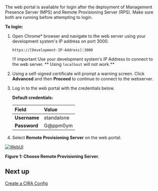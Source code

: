 
The web portal is available for login after the deployment of Management Presence Server (MPS) and Remote Provisioning Server (RPS). Make sure both are running before attempting to login.

**To login:**

1. Open Chrome* browser and navigate to the web server using your development system's IP address on port 3000.

    ```
    https://[Development-IP-Address]:3000
    ```

    !!! important
        Use your development system's IP Address to connect to the web server.
        ** Using `localhost` will not work.**

2. Using a self-signed certificate will prompt a warning screen. Click **Advanced** and then **Proceed** to continue to connect to the webserver.

3. Log in to the web portal with the credentials below.

    **Default credentials:**

    | Field       |  Value    |
    | :----------- | :-------------- |
    | **Username**| standalone |
    | **Password**| G@ppm0ym |

4. Select **Remote Provisioning Server** on the web portal.

[![WebUI](../assets/images/WebUI_HomeRPS.png)](../assets/images/WebUI_HomeRPS.png)

**Figure 1: Choose Remote Provisioning Server.**

## Next up
[Create a CIRA Config](createCIRAConfig.md)
